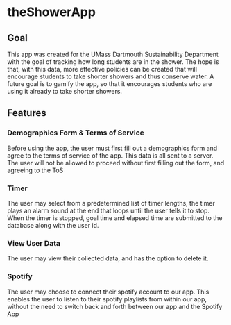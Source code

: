 # theShowerApp

## Goal
This app was created for the UMass Dartmouth Sustainability Department with the goal of tracking how long students are in the shower.
The hope is that, with this data, more effective policies can be created that will encourage students to take shorter showers and thus conserve water.
A future goal is to gamify the app, so that it encourages students who are using it already to take shorter showers.

## Features

### Demographics Form & Terms of Service
Before using the app, the user must first fill out a demographics form and agree to the terms of service of the app. This data is all sent to a server.
The user will not be allowed to proceed without first filling out the form, and agreeing to the ToS

### Timer
The user may select from a predetermined list of timer lengths, the timer plays an alarm sound at the end that loops until the user tells it to stop.
When the timer is stopped, goal time and elapsed time are submitted to the database along with the user id.

### View User Data
The user may view their collected data, and has the option to delete it.

### Spotify
The user may choose to connect their spotify account to our app. This enables the user to listen to their spotify playlists from within our app,
without the need to switch back and forth between our app and the Spotify App
